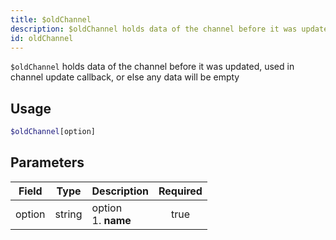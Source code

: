 ```yaml
---
title: $oldChannel
description: $oldChannel holds data of the channel before it was updated, used in channel update callback, or else any data will be empty
id: oldChannel
---
```


`$oldChannel` holds data of the channel before it was updated, used in channel update callback, or else any data will be
empty

## Usage

```php
$oldChannel[option]
```

## Parameters

| Field  | Type   | Description               | Required |
|--------|--------|---------------------------|:--------:|
| option | string | option <br /> 1. **name** |   true   |